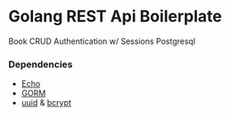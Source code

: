 # Golang REST Api Boilerplate

Book CRUD
Authentication w/ Sessions
Postgresql

### Dependencies

- [Echo](https://echo.labstack.com/)
- [GORM](https://gorm.io/)
- [uuid](https://github.com/google/uuid) & [bcrypt](https://pkg.go.dev/golang.org/x/crypto/bcrypt)
